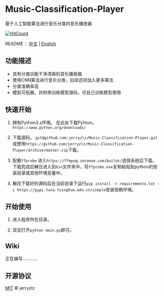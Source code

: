# Music-Classification-Player
基于人工智能算法进行音乐分类的音乐播放器

[![HitCount](http://hits.dwyl.com/jerryzlz/Music-Classification-Player.svg)](http://hits.dwyl.com/jerryzlz/Music-Classification-Player)

README： [中文](README.md)  |  [English](README_EN.md)

## 功能描述
- 具有分类功能干净清爽的音乐播放器
- 使用CNN算法进行音乐分类，后续还将加入更多算法
- 分类准确率高
- 模型可拓展，并附带训练模型源码，可自己训练模型使用

## 快速开始
1. 拥有Python3.x环境。
在此处下载Pyhton。
`https://www.python.org/downloads/`

2. 下载源码。
`git@github.com:jerryzlz/Music-Classification-Player.git`或使用`https://github.com/jerryzlz/Music-Classification-Player/archive/master.zip`下载。

3. 配置`ffprobe`
进入`https://ffmpeg.zeranoe.com/builds/`选择系统后下载。
下载完成后解压进入到`bin`文件夹中，将`ffprobe.exe`复制粘贴到python的安装目录或其他环境变量中。

4. 解压下载好的源码后在当前目录下运行`pip install -r requirements.txt -i https://pypi.tuna.tsinghua.edu.cn/simple`安装依赖环境。

## 开始使用
1. 进入程序所在目录。

2. 双击打开`pyhton main.py`即可。

## Wiki
正在编写…………

## 开源协议

[MIT](LICENSE) © jerryzlz
